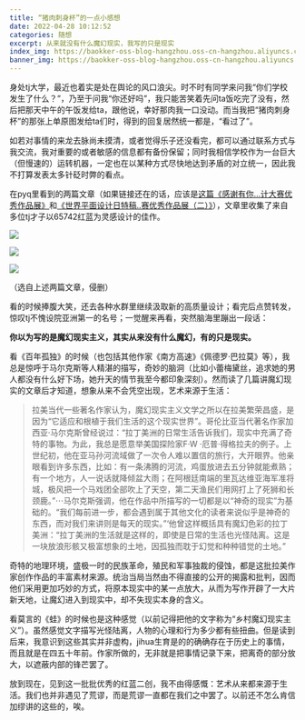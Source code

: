 ```yaml
---
title: “猪肉刺身杯”的一点小感想
date: 2022-04-28 10:12:52
categories: 随想
excerpt: 从来就没有什么魔幻现实，我写的只是现实
index_img: https://baokker-oss-blog-hangzhou.oss-cn-hangzhou.aliyuncs.com/cdn_for_blog/blog_imgs/20220428120623.png
banner_img: https://baokker-oss-blog-hangzhou.oss-cn-hangzhou.aliyuncs.com/cdn_for_blog/blog_imgs/20220428120623.png
---
```


身处tj大学，最近也着实是处在舆论的风口浪尖。时不时有同学来问我“你们学校发生了什么？”，乃至于问我“你还好吗”，我只能苦笑着先问ta饭吃完了没有，然后把那天中午的午饭发给ta，跟他说，幸好那肉我一口没动。而当我把“猪肉刺身杯”的那张上单原图发给ta们时，得到的回复居然统一都是，“看过了”。

如若对事情的来龙去脉尚未摸清，或者觉得乐子还没看完，都可以通过联系方式与我交流，我对重要的或者敏感的信息都有备份保留；同时我相信学校作为一台巨大（但慢速的）运转机器，一定也在以某种方式尽快地达到矛盾的对立统一，因此我不打算发表太多针砭时弊的看点。

在pyq里看到的两篇文章（如果链接还在的话，应该是[这篇《感谢有你...计大赛优秀作品展》](https://mp.weixin.qq.com/s/fIUVldmrI_R6DNwS3XmUfQ)和[《世界平面设计日特稿..赛优秀作品展（二）》](https://mp.weixin.qq.com/s/W9zwwuXF3jhFQMxKVHk3MQ)），文章里收集了来自多位tj才子以65742红蓝为灵感设计的佳作。

![](https://baokker-oss-blog-hangzhou.oss-cn-hangzhou.aliyuncs.com/cdn_for_blog/blog_imgs/20220428104049.png)

![](https://baokker-oss-blog-hangzhou.oss-cn-hangzhou.aliyuncs.com/cdn_for_blog/blog_imgs/20220428104104.png)

![](https://baokker-oss-blog-hangzhou.oss-cn-hangzhou.aliyuncs.com/cdn_for_blog/blog_imgs/20220428104604.png)

（选自上述两篇文章，侵删）

看的时候捧腹大笑，还去各种水群里继续汲取新的高质量设计；看完后点赞转发，惊叹tj不愧设院亚洲第一的名号；一觉醒来再看，突然脑海里蹦出一段话：

**你以为写的是魔幻现实主义，其实从来没有什么魔幻，有的只是现实。**

看《百年孤独》的时候（也包括其他作家《南方高速》《佩德罗·巴拉莫》等），我总是惊呼于马尔克斯等人精湛的描写，奇妙的脑洞（比如小蕾梅黛丝，追求她的男人都没有什么好下场，她升天的情节我至今都印象深刻）。然而读了几篇讲魔幻现实的文章后才知道，想象从来不会凭空出现，艺术来源于生活：

> 拉美当代一些著名作家认为，魔幻现实主义文学之所以在拉美繁荣昌盛，是因为“它适应和根植于我们生活的这个现实世界”。哥伦比亚当代著名作家加西亚·马尔克斯曾经说过：“拉丁美洲的日常生活告诉我们，现实中充满了奇特的事物。为此，我总是愿意举美国探险家F·W ·厄普·得格拉夫的例子。上世纪初，他在亚马孙河流域做了一次令人难以置信的旅行，大开眼界。他亲眼看到许多东西，比如：有一条沸腾的河流，鸡蛋放进去五分钟就能煮熟；有一个地方，人一说话就降倾盆大雨；在阿根廷南端的里瓦达维亚海军准将城，极风把一个马戏团全部吹上了天空，第二天渔民们用网打上了死狮和长颈鹿。”⋯马尔克斯强调，他在作品中所描写的一切都是以“神奇的现实”为基础的。“我们每前进一步，都会遇到属于其他文化的读者来说似乎是神奇的东西，而对我们来讲则是每天的现实。”‘他曾这样概括具有魔幻色彩的拉丁美洲：“拉丁美洲的生活就是这样的，即使是日常的生活也光怪陆离。这是一块放浪形骸又极富想象的土地，因孤独而耽于幻觉和种种错觉的土地。”

奇特的地理环境，盛极一时的民族革命，殖民和军事独裁的侵蚀，都是这批拉美作家创作作品的丰富素材来源。统治当局当然由不得直接的公开的揭露和批判，因而他们采用更加巧妙的方式，将原本现实中的某一点放大，从而为写作开辟了一大片新天地，让魔幻进入到现实中，却不失现实本身的含义。

看莫言的《蛙》的时候也是这种感觉（以前记得把他的文字称为“乡村魔幻现实主义”）。虽然感觉文字描写光怪陆离，人物的心理和行为多少都有些扭曲。但是读到后来，我意识到这些其实并非虚构，jihua生育是的的确确存在于历史上的事情，而且就是在四五十年前。作家所做的，无非就是把事情记录下来，把离奇的部分放大，以遮蔽内部的锋芒罢了。

放到现在，见到这一批批优秀的红蓝二创，我不由得感慨：艺术从来都来源于生活。我们也并非遇见了荒谬，而是荒谬一直都在我们之中罢了。以前还不怎么肯信加缪讲的这些的，唉。

